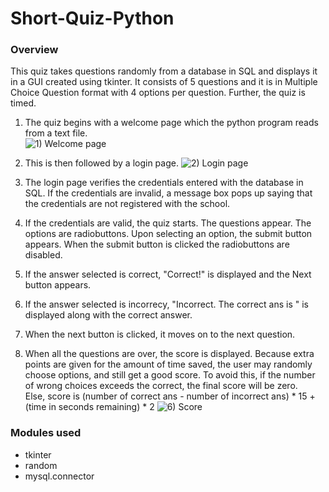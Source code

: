 # Short-Quiz-Python

### Overview
This quiz takes questions randomly from a database in SQL and displays it in a GUI created using tkinter. It consists of 5 questions and it is in Multiple Choice Question format with 4 options per question. Further, the quiz is timed.
1. The quiz begins with a welcome page which the python program reads from a text file.  
![1) Welcome page](https://user-images.githubusercontent.com/105154462/206639329-cf8c221c-0c24-413a-9cf0-068f81434f5c.png)

2. This is then followed by a login page. ![2) Login page](https://user-images.githubusercontent.com/105154462/206640046-341d099f-a2ad-483e-88de-23d7fe9d9651.png)
3. The login page verifies the credentials entered with the database in SQL. If the credentials are invalid, a message box pops up saying that the credentials are not registered with the school.
4. If the credentials are valid, the quiz starts. The questions appear. The options are radiobuttons. Upon selecting an option, the submit button appears. When the submit button is clicked the radiobuttons are disabled.
5. If the answer selected is correct, "Correct!" is displayed and the Next button appears.
6. If the answer selected is incorrecy, "Incorrect. The correct ans is " is displayed along with the correct answer. 
7. When the next button is clicked, it moves on to the next question.
8. When all the questions are over, the score is displayed. Because extra points are given for the amount of time saved, the user may randomly choose options, and still get a good score. To avoid this, if the number of wrong choices exceeds the correct, the final score will be zero.  
Else, score is (number of correct ans - number of incorrect ans) * 15 + (time in seconds remaining) * 2
![6) Score](https://user-images.githubusercontent.com/105154462/206640562-c9427db2-1a9a-4ffe-80eb-9069ed8c405b.png)

### Modules used
- tkinter
- random
- mysql.connector

